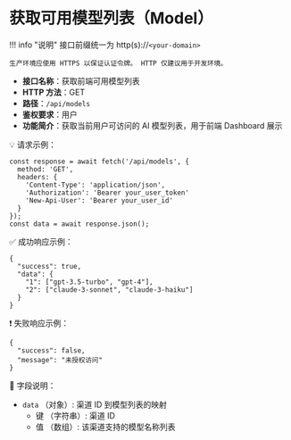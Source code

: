 # 获取可用模型列表（Model）

!!! info "说明"
    接口前缀统一为 http(s)://`<your-domain>`

    生产环境应使用 HTTPS 以保证认证令牌。 HTTP 仅建议用于开发环境。

- **接口名称**：获取前端可用模型列表
- **HTTP 方法**：GET
- **路径**：`/api/models`
- **鉴权要求**：用户
- **功能简介**：获取当前用户可访问的 AI 模型列表，用于前端 Dashboard 展示

 💡 请求示例：

```
const response = await fetch('/api/models', {  
  method: 'GET',  
  headers: {  
    'Content-Type': 'application/json',  
    'Authorization': 'Bearer your_user_token'  
    'New-Api-User': 'Bearer your_user_id'
  }  
});  
const data = await response.json();
```

 ✅ 成功响应示例：

```
{  
  "success": true,  
  "data": {  
    "1": ["gpt-3.5-turbo", "gpt-4"],  
    "2": ["claude-3-sonnet", "claude-3-haiku"]  
  }  
}
```

 ❗ 失败响应示例：

```
{  
  "success": false,  
  "message": "未授权访问"  
}
```

 🧾 字段说明：

- `data` （对象）: 渠道 ID 到模型列表的映射
    - 键 （字符串）: 渠道 ID
    - 值 （数组）: 该渠道支持的模型名称列表

